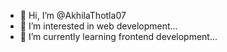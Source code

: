 - 👋 Hi, I’m @AkhilaThotla07
- 👀 I’m interested in web development...
- 🌱 I’m currently learning frontend development...


<!---
AkhilaThotla07/AkhilaThotla07 is a ✨ special ✨ repository because its `README.md` (this file) appears on your GitHub profile.
You can click the Preview link to take a look at your changes.
--->
